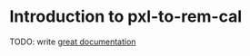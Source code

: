 # Introduction to pxl-to-rem-cal

TODO: write [great documentation](http://jacobian.org/writing/what-to-write/)
